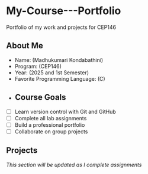 # My-Course---Portfolio
Portfolio of my work and  projects for CEP146
## About Me
- Name: (Madhukumari Kondabathini)
- Program: (CEP146)
- Year: (2025 and 1st Semester)
- Favorite Programming Language: (C)
- ## Course Goals
- [ ] Learn version control with Git and GitHub
- [ ] Complete all lab assignments
- [ ] Build a professional portfolio
- [ ] Collaborate on group projects
 ## Projects
*This section will be updated as I complete assignments*
 
